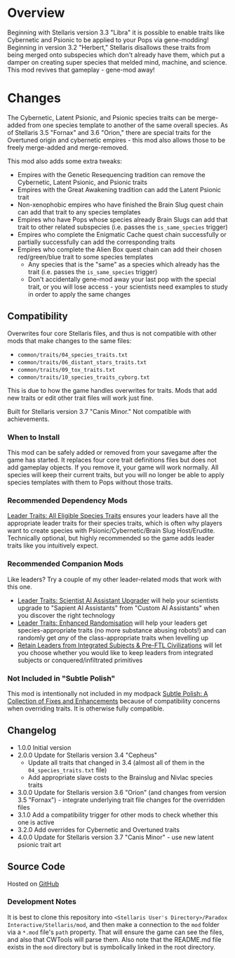 # Overview

Beginning with Stellaris version 3.3 "Libra" it is possible to enable traits like Cybernetic and Psionic to be applied to your Pops via gene-modding!  Beginning in version 3.2 "Herbert," Stellaris disallows these traits from being merged onto subspecies which don't already have them, which put a damper on creating super species that melded mind, machine, and science.  This mod revives that gameplay - gene-mod away!

# Changes

The Cybernetic, Latent Psionic, and Psionic species traits can be merge-added from one species template to another of the same overall species. As of Stellaris 3.5 "Fornax" and 3.6 "Orion," there are special traits for the Overtuned origin and cybernetic empires - this mod also allows those to be freely merge-added and merge-removed.

This mod also adds some extra tweaks:

* Empires with the Genetic Resequencing tradition can remove the Cybernetic, Latent Psionic, and Psionic traits
* Empires with the Great Awakening tradition can add the Latent Psionic trait
* Non-xenophobic empires who have finished the Brain Slug quest chain can add that trait to any species templates
* Empires who have Pops whose species already Brain Slugs can add that trait to other related subspecies (i.e. passes the `is_same_species` trigger)
* Empires who complete the Enigmatic Cache quest chain successfully or partially successfully can add the corresponding traits
* Empires who complete the Alien Box quest chain can add their chosen red/green/blue trait to some species templates
    * Any species that is the "same" as a species which already has the trait (i.e. passes the `is_same_species` trigger)
    * Don't accidentally gene-mod away your last pop with the special trait, or you will lose access - your scientists need examples to study in order to apply the same changes

## Compatibility

Overwrites four core Stellaris files, and thus is not compatible with other mods that make changes to the same files:

* `common/traits/04_species_traits.txt`
* `common/traits/06_distant_stars_traits.txt`
* `common/traits/09_tox_traits.txt`
* `common/traits/10_species_traits_cyborg.txt`

This is due to how the game handles overwrites for traits.  Mods that add new traits or edit other trait files will work just fine.

Built for Stellaris version 3.7 "Canis Minor." Not compatible with achievements.

### When to Install

This mod can be safely added or removed from your savegame after the game has started.  It replaces four core trait definitions files but does not add gameplay objects.  If you remove it, your game will work normally.  All species will keep their current traits, but you will no longer be able to apply species templates with them to Pops without those traits.

### Recommended Dependency Mods

[Leader Traits: All Eligible Species Traits](https://steamcommunity.com/sharedfiles/filedetails/?id=2499031295) ensures your leaders have all the appropriate leader traits for their species traits, which is often why players want to create species with Psionic/Cybernetic/Brain Slug Host/Erudite.  Technically optional, but highly recommended so the game adds leader traits like you intuitively expect.

### Recommended Companion Mods

Like leaders?  Try a couple of my other leader-related mods that work with this one.

* [Leader Traits: Scientist AI Assistant Upgrader](https://steamcommunity.com/sharedfiles/filedetails/?id=2498166286) will help your scientists upgrade to "Sapient AI Assistants" from "Custom AI Assistants" when you discover the right technology
* [Leader Traits: Enhanced Randomisation](https://steamcommunity.com/sharedfiles/filedetails/?id=2553806265) will help your leaders get species-appropriate traits (no more substance abusing robots!) and can randomly get _any_ of the class-appropriate traits when levelling up
* [Retain Leaders from Integrated Subjects & Pre-FTL Civilizations](https://steamcommunity.com/sharedfiles/filedetails/?id=2553818684) will let you choose whether you would like to keep leaders from integrated subjects or conquered/infiltrated primitives

### Not Included in "Subtle Polish"

This mod is intentionally not included in my modpack [Subtle Polish: A Collection of Fixes and Enhancements](https://steamcommunity.com/sharedfiles/filedetails/?id=2522974089) because of compatibility concerns when overriding traits.  It is otherwise fully compatible.

## Changelog

* 1.0.0 Initial version
* 2.0.0 Update for Stellaris version 3.4 "Cepheus"
    * Update all traits that changed in 3.4 (almost all of them in the `04_species_traits.txt` file)
    * Add appropriate slave costs to the Brainslug and Nivlac species traits
* 3.0.0 Update for Stellaris version 3.6 "Orion" (and changes from version 3.5 "Fornax") - integrate underlying trait file changes for the overridden files
* 3.1.0 Add a compatibility trigger for other mods to check whether this one is active
* 3.2.0 Add overrides for Cybernetic and Overtuned traits
* 4.0.0 Update for Stellaris version 3.7 "Canis Minor" - use new latent psionic trait art

## Source Code

Hosted on [GitHub](https://github.com/corsairmarks/leader_traits_merge_add)

### Development Notes

It is best to clone this repository into `<Stellaris User's Directory>/Paradox Interactive/Stellaris/mod`, and then make a connection to the `mod` folder via a `*.mod` file's `path` property.  That will ensure the game can see the files, and also that CWTools will parse them.  Also note that the README.md file exists in the `mod` directory but is symbolically linked in the root directory.